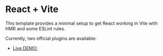 # React + Vite

This template provides a minimal setup to get React working in Vite with HMR and some ESLint rules.

Currently, two official plugins are available:

- [Live DEMO: ](https://react-css-cp.netlify.app/)
